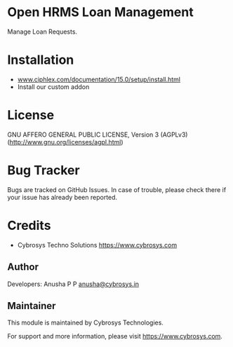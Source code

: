 Open HRMS Loan Management
=========================

Manage Loan Requests.


Installation
============
- www.ciphlex.com/documentation/15.0/setup/install.html
- Install our custom addon

License
=======
GNU AFFERO GENERAL PUBLIC LICENSE, Version 3 (AGPLv3)
(http://www.gnu.org/licenses/agpl.html)

Bug Tracker
===========
Bugs are tracked on GitHub Issues. In case of trouble, please check there if your issue has already been reported.

Credits
=======
* Cybrosys Techno Solutions <https://www.cybrosys.com>

Author
------

Developers: Anusha P P <anusha@cybrosys.in>

Maintainer
----------

This module is maintained by Cybrosys Technologies.

For support and more information, please visit https://www.cybrosys.com.

